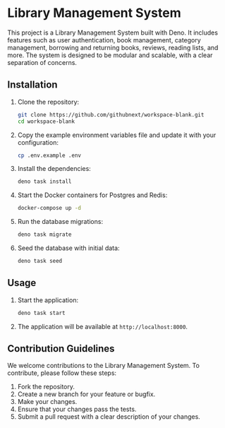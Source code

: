 # Library Management System

This project is a Library Management System built with Deno. It includes features such as user authentication, book management, category management, borrowing and returning books, reviews, reading lists, and more. The system is designed to be modular and scalable, with a clear separation of concerns.

## Installation

1. Clone the repository:
   ```sh
   git clone https://github.com/githubnext/workspace-blank.git
   cd workspace-blank
   ```

2. Copy the example environment variables file and update it with your configuration:
   ```sh
   cp .env.example .env
   ```

3. Install the dependencies:
   ```sh
   deno task install
   ```

4. Start the Docker containers for Postgres and Redis:
   ```sh
   docker-compose up -d
   ```

5. Run the database migrations:
   ```sh
   deno task migrate
   ```

6. Seed the database with initial data:
   ```sh
   deno task seed
   ```

## Usage

1. Start the application:
   ```sh
   deno task start
   ```

2. The application will be available at `http://localhost:8000`.

## Contribution Guidelines

We welcome contributions to the Library Management System. To contribute, please follow these steps:

1. Fork the repository.
2. Create a new branch for your feature or bugfix.
3. Make your changes.
4. Ensure that your changes pass the tests.
5. Submit a pull request with a clear description of your changes.
